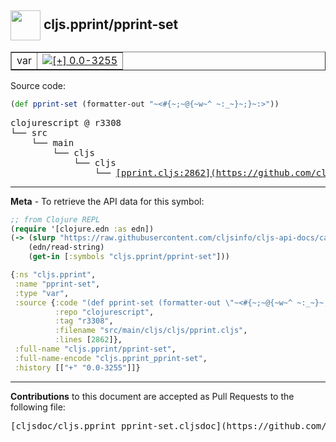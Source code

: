 ## <img width="48px" valign="middle" src="http://i.imgur.com/Hi20huC.png"> cljs.pprint/pprint-set

 <table border="1">
<tr>

<td>var</td>
<td><a href="https://github.com/cljsinfo/cljs-api-docs/tree/0.0-3255"><img valign="middle" alt="[+] 0.0-3255" src="https://img.shields.io/badge/+-0.0--3255-lightgrey.svg"></a> </td>
</tr>
</table>






Source code:

```clj
(def pprint-set (formatter-out "~<#{~;~@{~w~^ ~:_~}~;}~:>"))
```

 <pre>
clojurescript @ r3308
└── src
    └── main
        └── cljs
            └── cljs
                └── <ins>[pprint.cljs:2862](https://github.com/clojure/clojurescript/blob/r3308/src/main/cljs/cljs/pprint.cljs#L2862)</ins>
</pre>


---

__Meta__ - To retrieve the API data for this symbol:

```clj
;; from Clojure REPL
(require '[clojure.edn :as edn])
(-> (slurp "https://raw.githubusercontent.com/cljsinfo/cljs-api-docs/catalog/cljs-api.edn")
    (edn/read-string)
    (get-in [:symbols "cljs.pprint/pprint-set"]))
```

```clj
{:ns "cljs.pprint",
 :name "pprint-set",
 :type "var",
 :source {:code "(def pprint-set (formatter-out \"~<#{~;~@{~w~^ ~:_~}~;}~:>\"))",
          :repo "clojurescript",
          :tag "r3308",
          :filename "src/main/cljs/cljs/pprint.cljs",
          :lines [2862]},
 :full-name "cljs.pprint/pprint-set",
 :full-name-encode "cljs.pprint_pprint-set",
 :history [["+" "0.0-3255"]]}

```

---

__Contributions__ to this document are accepted as Pull Requests to the following file:

 <pre>
[cljsdoc/cljs.pprint_pprint-set.cljsdoc](https://github.com/cljsinfo/cljs-api-docs/blob/master/cljsdoc/cljs.pprint_pprint-set.cljsdoc)
</pre>

